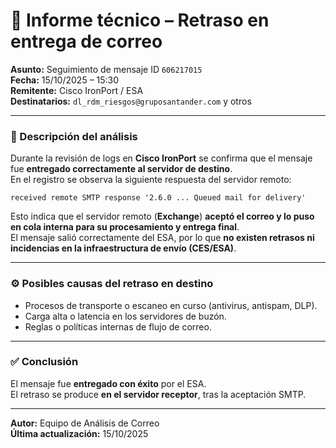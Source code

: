 # 📄 Informe técnico – Retraso en entrega de correo

**Asunto:** Seguimiento de mensaje ID `606217015`  
**Fecha:** 15/10/2025 – 15:30  
**Remitente:** Cisco IronPort / ESA  
**Destinatarios:** `dl_rdm_riesgos@gruposantander.com` y otros

---

### 🧩 Descripción del análisis

Durante la revisión de logs en **Cisco IronPort** se confirma que el mensaje fue **entregado correctamente al servidor de destino**.  
En el registro se observa la siguiente respuesta del servidor remoto:

```
received remote SMTP response '2.6.0 ... Queued mail for delivery'
```

Esto indica que el servidor remoto (**Exchange**) **aceptó el correo y lo puso en cola interna para su procesamiento y entrega final**.  
El mensaje salió correctamente del ESA, por lo que **no existen retrasos ni incidencias en la infraestructura de envío (CES/ESA)**.

---

### ⚙️ Posibles causas del retraso en destino

- Procesos de transporte o escaneo en curso (antivirus, antispam, DLP).  
- Carga alta o latencia en los servidores de buzón.  
- Reglas o políticas internas de flujo de correo.

---

### ✅ Conclusión

El mensaje fue **entregado con éxito** por el ESA.  
El retraso se produce **en el servidor receptor**, tras la aceptación SMTP.

---

**Autor:** Equipo de Análisis de Correo  
**Última actualización:** 15/10/2025

